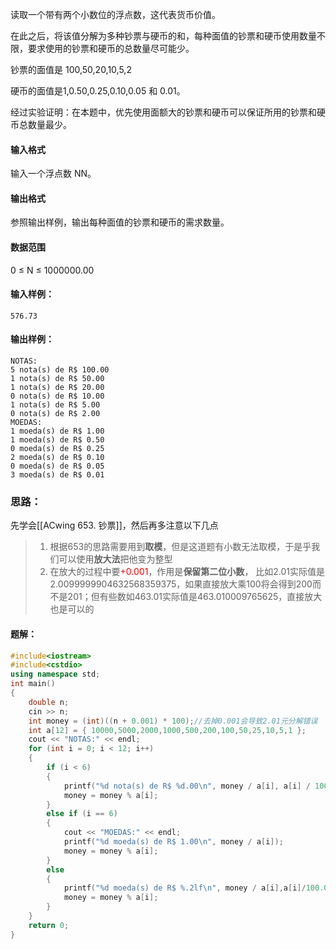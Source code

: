 读取一个带有两个小数位的浮点数，这代表货币价值。

在此之后，将该值分解为多种钞票与硬币的和，每种面值的钞票和硬币使用数量不限，要求使用的钞票和硬币的总数量尽可能少。

钞票的面值是 100,50,20,10,5,2

硬币的面值是1,0.50,0.25,0.10,0.05 和 0.01。

经过实验证明：在本题中，优先使用面额大的钞票和硬币可以保证所用的钞票和硬币总数量最少。

#### 输入格式
输入一个浮点数 NN。

#### 输出格式
参照输出样例，输出每种面值的钞票和硬币的需求数量。

#### 数据范围
0 ≤ N ≤ 1000000.00

#### 输入样例：
```
576.73
```

#### 输出样例：
```
NOTAS:
5 nota(s) de R$ 100.00
1 nota(s) de R$ 50.00
1 nota(s) de R$ 20.00
0 nota(s) de R$ 10.00
1 nota(s) de R$ 5.00
0 nota(s) de R$ 2.00
MOEDAS:
1 moeda(s) de R$ 1.00
1 moeda(s) de R$ 0.50
0 moeda(s) de R$ 0.25
2 moeda(s) de R$ 0.10
0 moeda(s) de R$ 0.05
3 moeda(s) de R$ 0.01
```

### 思路：
先学会[[ACwing 653. 钞票]]，然后再多注意以下几点
>1. 根据653的思路需要用到**取模**，但是这道题有小数无法取模，于是乎我们可以使用**放大法**把他变为整型
>2. 在放大的过程中要<span style="color:rgb(255, 0, 0)">+0.001</span>，作用是**保留第二位小数**，
>   比如2.01实际值是2.0099999904632568359375，如果直接放大乘100将会得到200而不是201；但有些数如463.01实际值是463.010009765625，直接放大也是可以的
#### 题解：
```c++
#include<iostream>
#include<cstdio>
using namespace std;
int main()
{
	double n;
	cin >> n;
	int money = (int)((n + 0.001) * 100);//去掉0.001会导致2.01元分解错误
	int a[12] = { 10000,5000,2000,1000,500,200,100,50,25,10,5,1 };
	cout << "NOTAS:" << endl;
	for (int i = 0; i < 12; i++)
	{
		if (i < 6)
		{
			printf("%d nota(s) de R$ %d.00\n", money / a[i], a[i] / 100);
			money = money % a[i];
		}
		else if (i == 6)
		{
			cout << "MOEDAS:" << endl;
			printf("%d moeda(s) de R$ 1.00\n", money / a[i]);
			money = money % a[i];
		}
		else
		{
			printf("%d moeda(s) de R$ %.2lf\n", money / a[i],a[i]/100.0);
			money = money % a[i];
		}
	}
	return 0;
}
```
